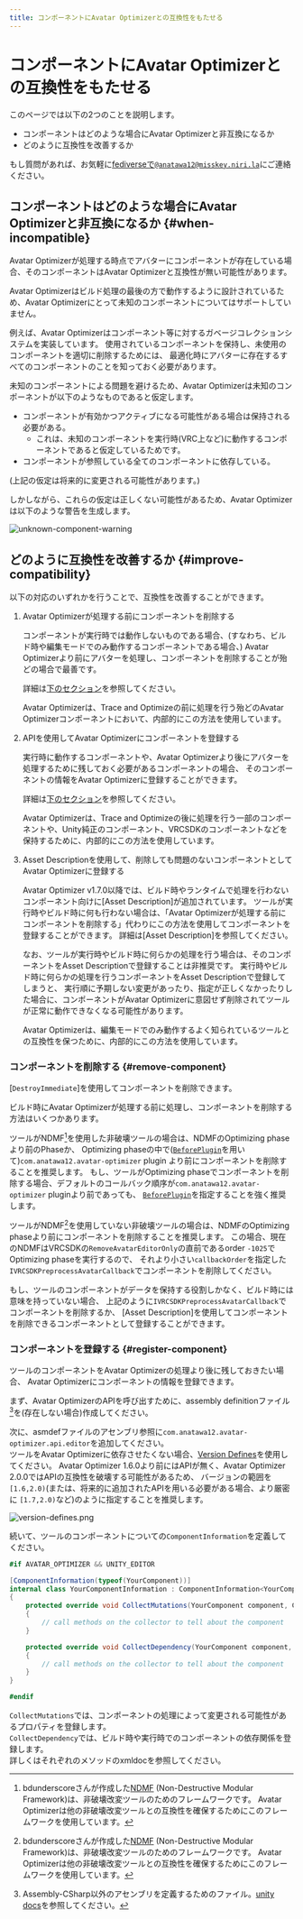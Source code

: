 ```yaml
---
title: コンポーネントにAvatar Optimizerとの互換性をもたせる
---
```


# コンポーネントにAvatar Optimizerとの互換性をもたせる

このページでは以下の2つのことを説明します。

- コンポーネントはどのような場合にAvatar Optimizerと非互換になるか
- どのように互換性を改善するか

もし質問があれば、お気軽に[fediverseで`@anatawa12@misskey.niri.la`][fediverse]にご連絡ください。

## コンポーネントはどのような場合にAvatar Optimizerと非互換になるか {#when-incompatible}

Avatar Optimizerが処理する時点でアバターにコンポーネントが存在している場合、そのコンポーネントはAvatar Optimizerと互換性が無い可能性があります。

Avatar Optimizerはビルド処理の最後の方で動作するように設計されているため、Avatar Optimizerにとって未知のコンポーネントについてはサポートしていません。

例えば、Avatar Optimizerはコンポーネント等に対するガベージコレクションシステムを実装しています。
使用されているコンポーネントを保持し、未使用のコンポーネントを適切に削除するためには、
最適化時にアバターに存在するすべてのコンポーネントのことを知っておく必要があります。

未知のコンポーネントによる問題を避けるため、Avatar Optimizerは未知のコンポーネントが以下のようなものであると仮定します。
- コンポーネントが有効かつアクティブになる可能性がある場合は保持される必要がある。
  - これは、未知のコンポーネントを実行時(VRC上など)に動作するコンポーネントであると仮定しているためです。
- コンポーネントが参照している全てのコンポーネントに依存している。

(上記の仮定は将来的に変更される可能性があります。)

しかしながら、これらの仮定は正しくない可能性があるため、Avatar Optimizerは以下のような警告を生成します。

![unknown-component-warning](unknown-component-warning.png)

## どのように互換性を改善するか {#improve-compatibility}

以下の対応のいずれかを行うことで、互換性を改善することができます。

1. Avatar Optimizerが処理する前にコンポーネントを削除する

   コンポーネントが実行時では動作しないものである場合、(すなわち、ビルド時や編集モードでのみ動作するコンポーネントである場合、)
   Avatar Optimizerより前にアバターを処理し、コンポーネントを削除することが殆どの場合で最善です。

   詳細は[下のセクション](#remove-component)を参照してください。

   Avatar Optimizerは、Trace and Optimizeの前に処理を行う殆どのAvatar Optimizerコンポーネントにおいて、内部的にこの方法を使用しています。

2. APIを使用してAvatar Optimizerにコンポーネントを登録する

    実行時に動作するコンポーネントや、Avatar Optimizerより後にアバターを処理するために残しておく必要があるコンポーネントの場合、
    そのコンポーネントの情報をAvatar Optimizerに登録することができます。
    
     詳細は[下のセクション](#register-component)を参照してください。
    
     Avatar Optimizerは、Trace and Optimizeの後に処理を行う一部のコンポーネントや、Unity純正のコンポーネント、VRCSDKのコンポーネントなどを保持するために、内部的にこの方法を使用しています。

3. Asset Descriptionを使用して、削除しても問題のないコンポーネントとしてAvatar Optimizerに登録する

   Avatar Optimizer v1.7.0以降では、ビルド時やランタイムで処理を行わないコンポーネント向けに[Asset Description]が追加されています。
   ツールが実行時やビルド時に何も行わない場合は、「Avatar Optimizerが処理する前にコンポーネントを削除する」代わりにこの方法を使用してコンポーネントを登録することができます。
   詳細は[Asset Description]を参照してください。

   なお、ツールが実行時やビルド時に何らかの処理を行う場合は、そのコンポーネントをAsset Descriptionで登録することは非推奨です。
   実行時やビルド時に何らかの処理を行うコンポーネントをAsset Descriptionで登録してしまうと、
   実行順に予期しない変更があったり、指定が正しくなかったりした場合に、コンポーネントがAvatar Optimizerに意図せず削除されてツールが正常に動作できなくなる可能性があります。

   Avatar Optimizerは、編集モードでのみ動作するよく知られているツールとの互換性を保つために、内部的にこの方法を使用しています。

### コンポーネントを削除する {#remove-component}

[`DestroyImmediate`]を使用してコンポーネントを削除できます。

ビルド時にAvatar Optimizerが処理する前に処理し、コンポーネントを削除する方法はいくつかあります。

ツールがNDMF[^NDMF]を使用した非破壊ツールの場合は、NDMFのOptimizing phaseより前のPhaseか、
Optimizing phaseの中で([`BeforePlugin`][ndmf-BeforePlugin]を用いて)`com.anatawa12.avatar-optimizer` plugin
より前にコンポーネントを削除することを推奨します。
もし、ツールがOptimizing phaseでコンポーネントを削除する場合、デフォルトのコールバック順序が`com.anatawa12.avatar-optimizer` pluginより前であっても、
[`BeforePlugin`][ndmf-BeforePlugin]を指定することを強く推奨します。

ツールがNDMF[^NDMF]を使用していない非破壊ツールの場合は、NDMFのOptimizing phaseより前にコンポーネントを削除することを推奨します。
この場合、現在のNDMFはVRCSDKの`RemoveAvatarEditorOnly`の直前であるorder `-1025`でOptimizing phaseを実行するので、
それより小さい`callbackOrder`を指定した`IVRCSDKPreprocessAvatarCallback`でコンポーネントを削除してください。

もし、ツールのコンポーネントがデータを保持する役割しかなく、ビルド時には意味を持っていない場合、
上記のように`IVRCSDKPreprocessAvatarCallback`でコンポーネントを削除するか、
[Asset Description]を使用してコンポーネントを削除できるコンポーネントとして登録することができます。

[DestroyImmediate]: https://docs.unity3d.com/ScriptReference/Object.DestroyImmediate.html

### コンポーネントを登録する {#register-component}

ツールのコンポーネントをAvatar Optimizerの処理より後に残しておきたい場合、
Avatar Optimizerにコンポーネントの情報を登録できます。

まず、Avatar OptimizerのAPIを呼び出すために、assembly definitionファイル[^asmdef]を(存在しない場合)作成してください。

次に、asmdefファイルのアセンブリ参照に`com.anatawa12.avatar-optimizer.api.editor`を追加してください。\
ツールをAvatar Optimizerに依存させたくない場合、[Version Defines]を使用してください。
Avatar Optimizer 1.6.0より前にはAPIが無く、Avatar Optimizer 2.0.0ではAPIの互換性を破壊する可能性があるため、
バージョンの範囲を`[1.6,2.0)`(または、将来的に追加されたAPIを用いる必要がある場合、より厳密に `[1.7,2.0)`など)のように指定することを推奨します。

![version-defines.png](version-defines.png)

続いて、ツールのコンポーネントについての`ComponentInformation`を定義してください。

```csharp
#if AVATAR_OPTIMIZER && UNITY_EDITOR

[ComponentInformation(typeof(YourComponent))]
internal class YourComponentInformation : ComponentInformation<YourComponent>
{
    protected override void CollectMutations(YourComponent component, ComponentMutationsCollector collector)
    {
        // call methods on the collector to tell about the component
    }

    protected override void CollectDependency(YourComponent component, ComponentDependencyCollector collector)
    {
        // call methods on the collector to tell about the component
    }
}

#endif
```

`CollectMutations`では、コンポーネントの処理によって変更される可能性があるプロパティを登録します。\
`CollectDependency`では、ビルド時や実行時でのコンポーネントの依存関係を登録します。\
詳しくはそれぞれのメソッドのxmldocを参照してください。

[fediverse]: https://misskey.niri.la/@anatawa12
[ndmf-BeforePlugin]: https://ndmf.nadena.dev/api/nadena.dev.ndmf.fluent.Sequence.html#nadena_dev_ndmf_fluent_Sequence_BeforePlugin_System_String_System_String_System_Int32_
[register-component]: #register-component

[^asmdef]: Assembly-CSharp以外のアセンブリを定義するためのファイル。[unity docs](https://docs.unity3d.com/2019.4/Documentation/Manual/ScriptCompilationAssemblyDefinitionFiles.html)を参照してください。
[^NDMF]: bdunderscoreさんが作成した[NDMF] (Non-Destructive Modular Framework)は、非破壊改変ツールのためのフレームワークです。
Avatar Optimizerは他の非破壊改変ツールとの互換性を確保するためにこのフレームワークを使用しています。

[NDMF]: https://ndmf.nadena.dev/
[modular-avatar]: https://modular-avatar.nadena.dev/
[Version Defines]: https://docs.unity3d.com/2019.4/Documentation/Manual/ScriptCompilationAssemblyDefinitionFiles.html#define-symbols
